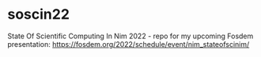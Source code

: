 # soscin22

State Of Scientific Computing In Nim 2022 - repo for my upcoming Fosdem presentation: https://fosdem.org/2022/schedule/event/nim_stateofscinim/

